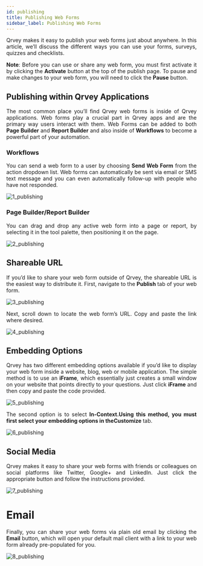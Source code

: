 ```yaml
---
id: publishing
title: Publishing Web Forms 
sidebar_label: Publishing Web Forms 
---
```

<div style="text-align: justify">

Qrvey makes it easy to publish your web forms just about anywhere. In this article, we’ll discuss the different ways you can use your forms, surveys, quizzes and checklists.  

**Note**: Before you can use or share any web form, you must first activate it by clicking the **Activate** button at the top of the publish page. To pause and make changes to your web form, you will need to click the **Pause** button.

## Publishing within Qrvey Applications
The most common place you’ll find Qrvey web forms is inside of Qrvey applications.  Web forms play a crucial part in Qrvey apps and are the primary way users interact with them.  Web Forms can be added to both **Page Builder** and **Report Builder** and also inside of **Workflows** to become a powerful part of your automation.

### Workflows
You can send a web form to a user by choosing **Send Web Form** from the action dropdown list. Web forms can automatically be sent via email or SMS text message and you can even automatically follow-up with people who have not responded.

![1_publishing](assets/1.4_publishing/1_publishing.png#thumbnail-80)

### Page Builder/Report Builder
You can drag and drop any active web form into a page or report, by selecting it in the tool palette, then positioning it on the page.

![2_publishing](assets/1.4_publishing/2_publishing.png#thumbnail-60)


## Shareable URL
If you’d like to share your web form outside of Qrvey, the shareable URL is the easiest way to distribute it. First, navigate to the **Publish** tab of your web form.

![3_publishing](assets/1.4_publishing/3_publishing.png#thumbnail-80)

Next, scroll down to locate the web form’s URL. Copy and paste the link where desired.

![4_publishing](assets/1.4_publishing/4_publishing.png#thumbnail)

## Embedding Options
Qrvey has two different embedding options available if you’d like to display your web form inside a website, blog, web or mobile application. The simple method is to use an **iFrame**, which essentially just creates a small window on your website that points directly to your questions. Just click **iFrame** and then copy and paste the code provided.

![5_publishing](assets/1.4_publishing/5_publishing.png#thumbnail)

The second option is to select **In-Context.**Using this method, you must first select your embedding options in the**Customize** tab. 

![6_publishing](assets/1.4_publishing/6_publishing.png#thumbnail)

## Social Media
Qrvey makes it easy to share your web forms with friends or colleagues on social platforms like Twitter, Google+ and LinkedIn. Just click the appropriate button and follow the instructions provided.

![7_publishing](assets/1.4_publishing/7_publishing.png#thumbnail-60)

# Email
Finally, you can share your web forms via plain old email by clicking the **Email** button, which will open your default mail client with a link to your web form already pre-populated for you.

![8_publishing](assets/1.4_publishing/8_publishing.png#thumbnail-20)
